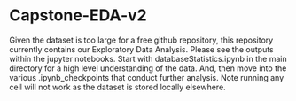 # Capstone-EDA-v2
Given the dataset is too large for a free github repository, this repository currently contains our Exploratory Data Analysis.
Please see the outputs within the jupyter notebooks.
Start with databaseStatistics.ipynb in the main directory for a high level understanding of the data. And, then move into the various .ipynb_checkpoints that conduct further analysis.
Note running any cell will not work as the dataset is stored locally elsewhere.
